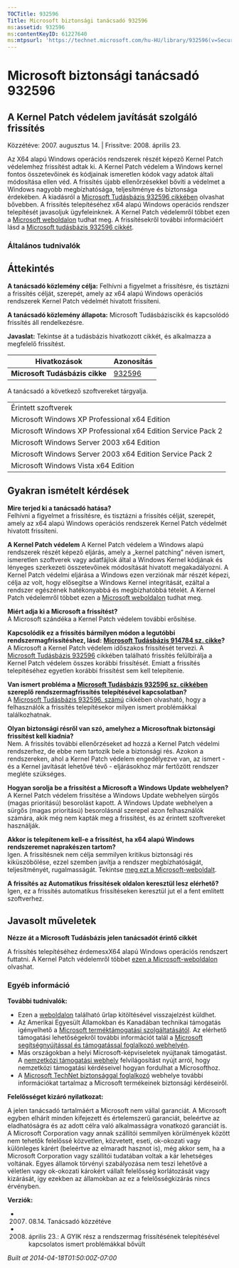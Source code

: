 ```yaml
---
TOCTitle: 932596
Title: Microsoft biztonsági tanácsadó 932596
ms:assetid: 932596
ms:contentKeyID: 61227640
ms:mtpsurl: 'https://technet.microsoft.com/hu-HU/library/932596(v=Security.10)'
---
```




Microsoft biztonsági tanácsadó 932596
=====================================

A Kernel Patch védelem javítását szolgáló frissítés
---------------------------------------------------

Közzétéve: 2007. augusztus 14. | Frissítve: 2008. április 23.

Az X64 alapú Windows operációs rendszerek részét képező Kernel Patch védelemhez frissítést adtak ki. A Kernel Patch védelem a Windows kernel fontos összetevőinek és kódjainak ismeretlen kódok vagy adatok általi módosítása ellen véd. A frissítés újabb ellenőrzésekkel bővíti a védelmet a Windows nagyobb megbízhatósága, teljesítménye és biztonsága érdekében. A kiadásról a [Microsoft Tudásbázis 932596 cikkében](http://support.microsoft.com/kb/932596) olvashat bővebben. A frissítés telepítéséhez x64 alapú Windows operációs rendszer telepítését javasoljuk ügyfeleinknek. A Kernel Patch védelemről többet ezen a [Microsoft weboldalon](http://www.microsoft.com/whdc/driver/kernel/64bitpatching.mspx) tudhat meg. A frissítésekről további információért lásd a [Microsoft tudásbázis 932596 cikkét](http://support.microsoft.com/kb/932596).

### Általános tudnivalók

Áttekintés
----------


**A tanácsadó közlemény célja:** Felhívni a figyelmet a frissítésre, és tisztázni a frissítés célját, szerepét, amely az x64 alapú Windows operációs rendszerek Kernel Patch védelmét hivatott frissíteni.

**A tanácsadó közlemény állapota:** Microsoft Tudásbáziscikk és kapcsolódó frissítés áll rendelkezésre.

**Javaslat:** Tekintse át a tudásbázis hivatkozott cikkét, és alkalmazza a megfelelő frissítést.

| Hivatkozások                   | Azonosítás                                       |
|--------------------------------|--------------------------------------------------|
| **Microsoft Tudásbázis cikke** | [932596](http://support.microsoft.com/kb/932596) |

A tanácsadó a következő szoftvereket tárgyalja.

|                                                              |
|--------------------------------------------------------------|
| Érintett szoftverek                                          |
| Microsoft Windows XP Professional x64 Edition                |
| Microsoft Windows XP Professional x64 Edition Service Pack 2 |
| Microsoft Windows Server 2003 x64 Edition                    |
| Microsoft Windows Server 2003 x64 Edition Service Pack 2     |
| Microsoft Windows Vista x64 Edition                          |

Gyakran ismételt kérdések
-------------------------


**Mire terjed ki a tanácsadó hatása?**  
Felhívni a figyelmet a frissítésre, és tisztázni a frissítés célját, szerepét, amely az x64 alapú Windows operációs rendszerek Kernel Patch védelmét hivatott frissíteni.

**A Kernel Patch védelem**
A Kernel Patch védelem a Windows alapú rendszerek részét képező eljárás, amely a „kernel patching” néven ismert, ismeretlen szoftverek vagy adatfájlok által a Windows Kernel kódjának és lényeges szerkezeti összetevőinek módosítását hivatott megakadályozni. A Kernel Patch védelmi eljárása a Windows ezen verziónak már részét képezi, célja az volt, hogy elősegítse a Windows Kernel integritását, ezáltal a rendszer egészének hatékonyabbá és megbízhatóbbá tételét. A Kernel Patch védelemről többet ezen a [Microsoft weboldalon](http://www.microsoft.com/whdc/driver/kernel/64bitpatching.mspx) tudhat meg.

**Miért adja ki a Microsoft a frissítést?**  
A Microsoft szándéka a Kernel Patch védelem további erősítése.

**Kapcsolódik ez a frissítés bármilyen módon a legutóbbi rendszermagfrissítéshez, lásd:** [**Microsoft Tudásbázis 914784 sz. cikke**](http://support.microsoft.com/kb/914784)**?**  
A Microsoft a Kernel Patch védelem időszakos frissítését tervezi. A [Microsoft Tudásbázis 932596](http://support.microsoft.com/kb/932596) cikkében található frissítés felülbírálja a Kernel Patch védelem összes korábbi frissítését. Emiatt a frissítés telepítéséhez egyetlen korábbi frissítést sem kell telepítenie.

**Van ismert probléma a** [**Microsoft Tudásbázis 932596 sz. cikkében**](http://support.microsoft.com/kb/932596) **szereplő rendszermagfrissítés telepítésével kapcsolatban?**  
A [Microsoft Tudásbázis 932596. számú](http://support.microsoft.com/kb/932596) cikkében olvasható, hogy a felhasználók a frissítés telepítésekor milyen ismert problémákkal találkozhatnak.

**Olyan biztonsági résről van szó, amelyhez a Microsoftnak biztonsági frissítést kell kiadnia?**  
Nem. A frissítés további ellenőrzéseket ad hozzá a Kernel Patch védelmi rendszerhez, de ebbe nem tartozik bele a biztonsági rés. Azokon a rendszereken, ahol a Kernel Patch védelem engedélyezve van, az ismert - és a Kernel javítását lehetővé tévő - eljárásokhoz már fertőzött rendszer megléte szükséges.

**Hogyan sorolja be a frissítést a Microsoft a Windows Update webhelyen?**  
A Kernel Patch védelem frissítése a Windows Update webhelyen sürgős (magas prioritású) besorolást kapott. A Windows Update webhelyen a sürgős (magas prioritású) besorolásnál szerepel azon felhasználók számára, akik még nem kapták meg a frissítést, és az érintett szoftvereket használják.

**Akkor is telepítenem kell-e a frissítést, ha x64 alapú Windows rendszeremet naprakészen tartom?**  
Igen. A frissítésnek nem célja semmilyen kritikus biztonsági rés kiküszöbölése, ezzel szemben javítja a rendszer megbízhatóságát, teljesítményét, rugalmasságát. Tekintse [meg ezt a Microsoft-weboldalt](http://www.microsoft.com/whdc/driver/kernel/64bitpatching.mspx).

**A frissítés az Automatikus frissítések oldalon keresztül lesz elérhető?**  
Igen, ez a frissítés automatikus frissítéseken keresztül jut el a fent említett szoftverhez.

Javasolt műveletek
------------------


**Nézze át a Microsoft Tudásbázis jelen tanácsadót érintő cikkét**

A frissítés telepítéséhez érdemesxX64 alapú Windows operációs rendszert futtatni. A Kernel Patch védelemről többet [ezen a Microsoft-weboldalon](http://www.microsoft.com/whdc/driver/kernel/64bitpatching.mspx) olvashat.

### Egyéb információ

**További tudnivalók:**

-   Ezen a [weboldalon](https://support.microsoft.com/common/survey.aspx?scid=sw;en;1257&amp;showpage=1&amp;ws=technet&amp;sd=tech) található űrlap kitöltésével visszajelzést küldhet.
-   Az Amerikai Egyesült Államokban és Kanadában technikai támogatás igényelhető a [Microsoft terméktámogatási szolgáltatásától](http://go.microsoft.com/fwlink/?linkid=21131). Az elérhető támogatási lehetőségekről további információt talál a [Microsoft segítségnyújtással és támogatással foglalkozó webhelyén](http://support.microsoft.com/).
-   Más országokban a helyi Microsoft-képviseletek nyújtanak támogatást. A [nemzetközi támogatási webhely](http://go.microsoft.com/fwlink/?linkid=21155) felvilágosítást nyújt arról, hogy nemzetközi támogatási kérdéseivel hogyan fordulhat a Microsofthoz.
-   A [Microsoft TechNet biztonsággal foglalkozó](http://go.microsoft.com/fwlink/?linkid=21132) webhelye további információkat tartalmaz a Microsoft termékeinek biztonsági kérdéseiről.

**Felelősséget kizáró nyilatkozat:**

A jelen tanácsadó tartalmáért a Microsoft nem vállal garanciát. A Microsoft egyben elhárít minden kifejezett és értelemszerű garanciát, beleértve az eladhatóságra és az adott célra való alkalmasságra vonatkozó garanciát is. A Microsoft Corporation vagy annak szállítói semmilyen körülmények között nem tehetők felelőssé közvetlen, közvetett, eseti, ok-okozati vagy különleges kárért (beleértve az elmaradt hasznot is), még akkor sem, ha a Microsoft Corporation vagy szállítói tudatában voltak a kár lehetséges voltának. Egyes államok törvényi szabályozása nem teszi lehetővé a véletlen vagy ok-okozati károkért vállalt felelősség korlátozását vagy kizárását, így ezekben az államokban az ez a felelősségkizárás nincs érvényben.

**Verziók:**

-   2007. 08.14. Tanácsadó közzétéve
-   2008. április 23.: A GYIK rész a rendszermag frissítésének telepítésével kapcsolatos ismert problémákkal bővült

*Built at 2014-04-18T01:50:00Z-07:00*

